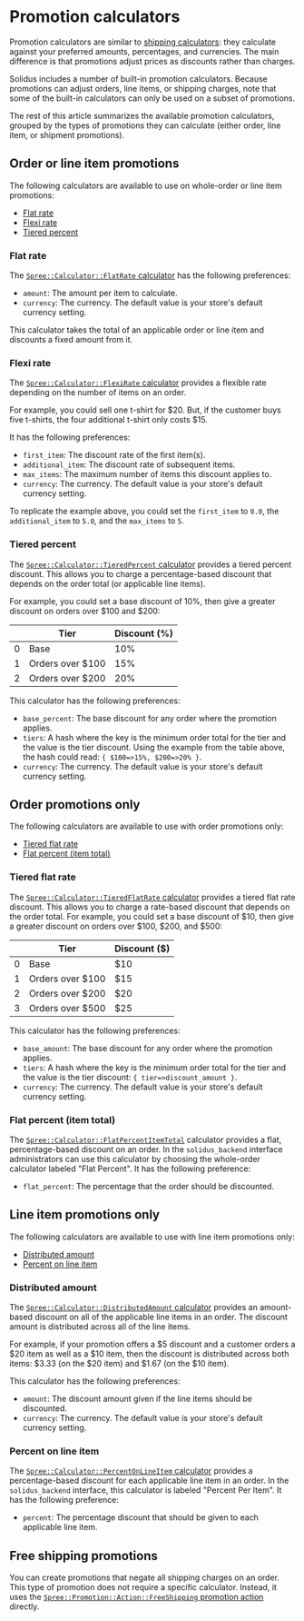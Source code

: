 # Promotion calculators

Promotion calculators are similar to [shipping
calculators][shipping-calculators]: they calculate against your preferred
amounts, percentages, and currencies. The main difference is that promotions
adjust prices as discounts rather than charges.

Solidus includes a number of built-in promotion calculators. Because promotions
can adjust orders, line items, or shipping charges, note that some of the
built-in calculators can only be used on a subset of promotions.

The rest of this article summarizes the available promotion calculators, grouped
by the types of promotions they can calculate (either order, line item, or
shipment promotions).

[shipping-calculators]: shipping-calculators.html

## Order or line item promotions

The following calculators are available to use on whole-order or line item
promotions:

- [Flat rate](#flat-rate)
- [Flexi rate](#flexi-rate)
- [Tiered percent](#tiered-percent)

### Flat rate

The [`Spree::Calculator::FlatRate` calculator][flat-rate] has the following
preferences:

- `amount`: The amount per item to calculate.
- `currency`: The currency. The default value is your store's default currency
  setting.

This calculator takes the total of an applicable order or line item and
discounts a fixed amount from it.

### Flexi rate

The [`Spree::Calculator::FlexiRate` calculator][flexi-rate] provides a flexible
rate depending on the number of items on an order.

For example, you could sell one t-shirt for $20. But, if the customer buys five
t-shirts, the four additional t-shirt only costs $15.

It has the following preferences:

- `first_item`: The discount rate of the first item(s).
- `additional_item`: The discount rate of subsequent items.
- `max_items`: The maximum number of items this discount applies to.
- `currency`: The currency. The default value is your store's default currency
  setting.

To replicate the example above, you could set the `first_item` to `0.0`, the
`additional_item` to `5.0`, and the `max_items` to `5`.

### Tiered percent

The [`Spree::Calculator::TieredPercent` calculator][tiered-percent] provides a
tiered percent discount. This allows you to charge a percentage-based discount
that depends on the order total (or applicable line items).

For example, you could set a base discount of 10%, then give a greater discount
on orders over $100 and $200:

|   | Tier             | Discount (%) |
|---|------------------|--------------|
| 0 | Base             | 10%          |
| 1 | Orders over $100 | 15%          |
| 2 | Orders over $200 | 20%          |

This calculator has the following preferences:

- `base_percent`: The base discount for any order where the promotion applies.
- `tiers`: A hash where the key is the minimum order total for the tier and the
  value is the tier discount. Using the example from the table above, the hash
  could read: `{ $100=>15%, $200=>20% }`.
- `currency`: The currency. The default value is your store's default currency
  setting.

[flat-rate]: https://github.com/solidusio/solidus/blob/master/core/app/models/spree/calculator/flat_rate.rb
[flexi-rate]: https://github.com/solidusio/solidus/blob/master/core/app/models/spree/calculator/flexi_rate.rb
[tiered-percent]: https://github.com/solidusio/solidus/blob/master/core/app/models/spree/calculator/tiered_percent.rb

## Order promotions only

The following calculators are available to use with order promotions only:

- [Tiered flat rate](#tiered-flat-rate)
- [Flat percent (item total)](#flat-percent-item-total)

### Tiered flat rate

The [`Spree::Calculator::TieredFlatRate` calculator][tiered-flat-rate] provides
a tiered flat rate discount. This allows you to charge a rate-based discount
that depends on the order total. For example, you could set a base discount of
$10, then give a greater discount on orders over $100, $200, and $500:

|   | Tier             | Discount ($) |
|---|------------------|--------------|
| 0 | Base             | $10          |
| 1 | Orders over $100 | $15          |
| 2 | Orders over $200 | $20          |
| 3 | Orders over $500 | $25          |

This calculator has the following preferences:

- `base_amount`: The base discount for any order where the promotion applies.
- `tiers`: A hash where the key is the minimum order total for the tier and the
  value is the tier discount: `{ tier=>discount_amount }`.
- `currency`: The currency. The default value is your store's default currency
  setting.

### Flat percent (item total)

The [`Spree::Calculator::FlatPercentItemTotal`][flat-percent-item-total]
calculator provides a flat, percentage-based discount on an order. In the
`solidus_backend` interface administrators can use this calculator by choosing
the whole-order calculator labeled "Flat Percent". It has the following
preference:

- `flat_percent`: The percentage that the order should be discounted.

[tiered-flat-rate]: https://github.com/solidusio/solidus/blob/master/core/app/models/spree/calculator/tiered_flat_rate.rb
[flat-percent-item-total]: https://github.com/solidusio/solidus/blob/master/core/app/models/spree/calculator/flat_percent_item_total.rb

## Line item promotions only

The following calculators are available to use with line item promotions only:

- [Distributed amount](#distributed-amount)
- [Percent on line item](#percent-on-line-item)

### Distributed amount

The [`Spree::Calculator::DistributedAmount` calculator][distributed-amount]
provides an amount-based discount on all of the applicable line items in an
order. The discount amount is distributed across all of the line items.

For example, if your promotion offers a $5 discount and a customer orders a $20
item as well as a $10 item, then the discount is distributed across both items:
$3.33 (on the $20 item) and $1.67 (on the $10 item).

This calculator has the following preferences:

- `amount`: The discount amount given if the line items should be discounted.
- `currency`: The currency. The default value is your store's default currency
  setting.

### Percent on line item

The [`Spree::Calculator::PercentOnLineItem` calculator][percent-on-line-item]
provides a percentage-based discount for each applicable line item in an order.
In the `solidus_backend` interface, this calculator is labeled "Percent Per
Item". It has the following preference:

- `percent`: The percentage discount that should be given to each applicable
  line item.

[distributed-amount]: https://github.com/solidusio/solidus/blob/master/core/app/models/spree/calculator/distributed_amount.rb
[percent-on-line-item]: https://github.com/solidusio/solidus/blob/master/core/app/models/spree/calculator/percent_on_line_item.rb

## Free shipping promotions

You can create promotions that negate all shipping charges on an order. This
type of promotion does not require a specific calculator. Instead, it uses the
[`Spree::Promotion::Action::FreeShipping` promotion
action][free-shipping-promotion-action] directly.

[free-shipping-promotion-action]: https://github.com/solidusio/solidus/blob/master/core/app/models/spree/promotion/actions/free_shipping.rb
